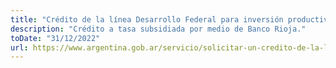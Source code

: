 ```yaml
---
title: "Crédito de la línea Desarrollo Federal para inversión productiva"
description: "Crédito a tasa subsidiada por medio de Banco Rioja."
toDate: "31/12/2022"
url: https://www.argentina.gob.ar/servicio/solicitar-un-credito-de-la-linea-desarrollo-federal-para-inversion-productiva
---
```

